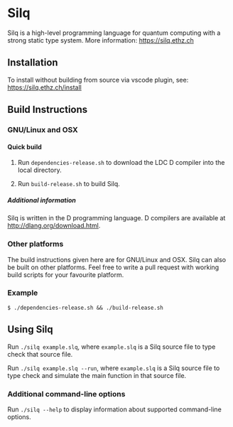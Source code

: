 # Silq

Silq is a high-level programming language for quantum computing with a strong static type system.
More information: https://silq.ethz.ch

## Installation
To install without building from source via vscode plugin, see: https://silq.ethz.ch/install

## Build Instructions

### GNU/Linux and OSX

#### Quick build

1. Run `dependencies-release.sh` to download the LDC D compiler into the local directory.

2. Run `build-release.sh` to build Silq.

##### Additional information

Silq is written in the D programming language. D compilers are available at http://dlang.org/download.html.

### Other platforms

The build instructions given here are for GNU/Linux and OSX. Silq can also be built on other platforms.
Feel free to write a pull request with working build scripts for your favourite platform.

### Example

```
$ ./dependencies-release.sh && ./build-release.sh
```

## Using Silq

Run `./silq example.slq`, where `example.slq` is a Silq source file to type check that source file.

Run `./silq example.slq --run`, where `example.slq` is a Silq source file to type check and simulate the main function in that source file.

### Additional command-line options

Run `./silq --help` to display information about supported command-line options.
